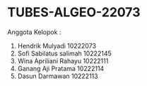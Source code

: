 # TUBES-ALGEO-22073
Anggota Kelopok :
1. Hendrik Mulyadi         10222073
2. Sofi Sabilatus salimah  10222145
3. Wina Apriliani Rahayu   10222111
4. Ganang Aji Pratama      10222114
5. Dasun Darmawan          10222113
